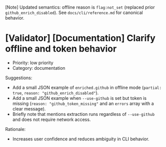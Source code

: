 [Note] Updated semantics: offline reason is `flag:not_set` (replaced prior `github_enrich_disabled`). See `docs/cli/reference.md` for canonical behavior.

# [Validator] [Documentation] Clarify offline and token behavior

- Priority: low priority
- Category: documentation

Suggestions:

- Add a small JSON example of `enriched.github` in offline mode (`partial: true`, `reason: "github_enrich_disabled"`).
- Add a small JSON example when `--use-github` is set but token is missing (`reason: "github_token_missing"` and an `errors` array with a clear message).
- Briefly note that mentions extraction runs regardless of `--use-github` and does not require network access.

Rationale:

- Increases user confidence and reduces ambiguity in CLI behavior.
